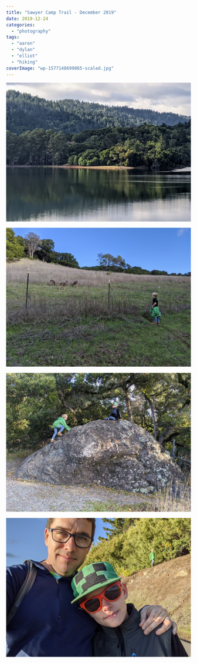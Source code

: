 ```yaml
---
title: "Sawyer Camp Trail - December 2019"
date: 2019-12-24
categories: 
  - "photography"
tags: 
  - "aaron"
  - "dylan"
  - "elliot"
  - "hiking"
coverImage: "wp-1577148699065-scaled.jpg"
---
```


![Lake reflection](images/wp-1577148699065-1024x768.jpg)

![Deer](images/wp-1577148698987-1024x768.jpg)

![Boys climbing](images/wp-1577148699078-1024x768.jpg)

![Aaron and Dylan](images/wp-1577148850644-1024x768.jpg)
